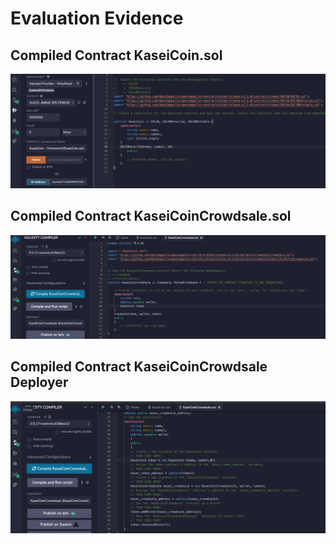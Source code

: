 # Evaluation Evidence
## Compiled Contract KaseiCoin.sol

![Image](Homework_21_Image_1.png)

## Compiled Contract KaseiCoinCrowdsale.sol

![Image](Homework_21_Image_2.png)

## Compiled Contract KaseiCoinCrowdsale Deployer

![Image](Homework_21_Image_3.png)

